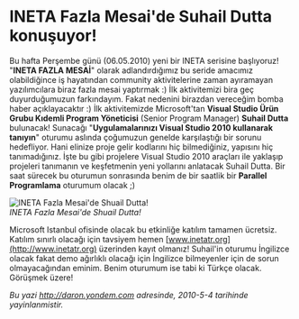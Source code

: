 # INETA Fazla Mesai'de Suhail Dutta konuşuyor!
Bu hafta Perşembe günü (06.05.2010) yeni bir INETA serisine başlıyoruz!
"**INETA FAZLA MESAİ**" olarak adlandırdığımız bu seride amacımız
olabildiğince iş hayatından community aktivitelerine zaman ayıramayan
yazılımcılara biraz fazla mesai yaptırmak :) İlk aktivitemizi bira geç
duyurduğumuzun farkındayım. Fakat nedenini birazdan vereceğim bomba
haber açıklayacaktır :) İlk aktivitemizde Microsoft'tan **Visual Studio
Ürün Grubu Kıdemli Program Yöneticisi** (Senior Program Manager)
**Suhail Dutta** bulunacak! Sunacağı "**Uygulamalarınızı Visual Studio
2010 kullanarak tanıyın**" oturumu aslında çoğumuzun genelde
karşılaştığı bir sorunu hedefliyor. Hani elinize proje gelir kodlarını
hiç bilmediğiniz, yapısını hiç tanımadığınız. İşte bu gibi projelere
Visual Studio 2010 araçları ile yaklaşıp projeleri tanımanın ve
keşfetmenin yeni yollarını anlatacak Suhail Dutta. Bir saat sürecek bu
oturumun sonrasında benim de bir saatlik bir **Parallel Programlama**
oturumum olacak ;)

![INETA Fazla Mesai'de Shuail
Dutta!](media/INETA_Fazla_Mesai_de_Suhail_Dutta_konusuyor/04052010.png)\
*INETA Fazla Mesai'de Shuail Dutta!*

Microsoft Istanbul ofisinde olacak bu etkinliğe katılım tamamen
ücretsiz. Katılım sınırlı olacağı için tavsiyem hemen
[www.inetatr.org](http://www.inetatr.org) üzerinden kayıt olmanız!
Suhail'in oturumu İngilizce olacak fakat demo ağırlıklı olacağı için
İngilizce bilmeyenler için de sorun olmayacağından eminim. Benim
oturumum ise tabi ki Türkçe olacak. Görüşmek üzere!



*Bu yazi http://daron.yondem.com adresinde, 2010-5-4 tarihinde yayinlanmistir.*
